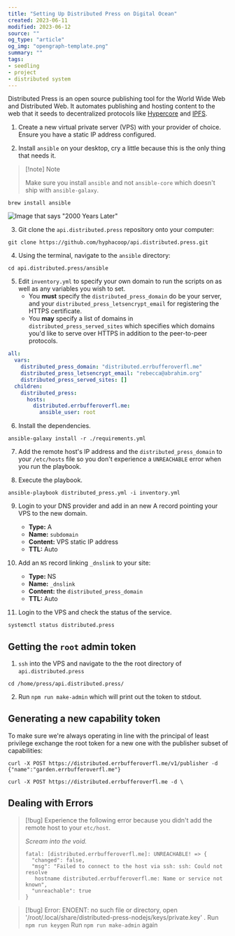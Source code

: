 ```yaml
---
title: "Setting Up Distributed Press on Digital Ocean"
created: 2023-06-11
modified: 2023-06-12
source: ""
og_type: "article"
og_img: "opengraph-template.png"
summary: ""
tags:
- seedling
- project
- distributed system
---
```


Distributed Press is an open source publishing tool for the World Wide Web and Distributed Web. It automates publishing and hosting content to the web that it seeds to decentralized protocols like [Hypercore](notes/Hypercore.md) and [IPFS](notes/IPFS.md).

1. Create a new virtual private server (VPS) with your provider of choice. Ensure you have a static IP address configured.

2. Install `ansible` on your desktop, cry a little because this is the only thing that needs it. 
> [!note] Note
> 
> Make sure you install `ansible` and not `ansible-core` which doesn't ship with `ansible-galaxy`.
```shell
brew install ansible
```

![Image that says "2000 Years Later"](notes/images/Setting%20Up%20Distributed%20Press%20on%20Digital%20Ocean.png)

3. Git clone the `api.distributed.press`  repository onto your computer:
```shell
git clone https://github.com/hyphacoop/api.distributed.press.git
```

4. Using the terminal, navigate to the `ansible` directory:
```
cd api.distributed.press/ansible
```

5. Edit `inventory.yml` to specify your own domain to run the scripts on as well as any variables you wish to set.
	- You **must** specify the `distributed_press_domain` do be your server, and your `distributed_press_letsencrypt_email` for registering the HTTPS certificate.
	- You **may** specify a list of domains in `distributed_press_served_sites` which specifies which domains you'd like to serve over HTTPS in addition to the peer-to-peer protocols.
```yaml
all:
  vars:
    distributed_press_domain: "distributed.errbufferoverfl.me"
    distributed_press_letsencrypt_email: "rebecca@abrahim.org"
    distributed_press_served_sites: []
  children:
    distributed_press:
      hosts:
        distributed.errbufferoverfl.me:
          ansible_user: root
```

6. Install the dependencies.
```shell
ansible-galaxy install -r ./requirements.yml
```

7. Add the remote host's IP address and the `distributed_press_domain` to your `/etc/hosts` file so you don't experience a `UNREACHABLE` error when you run the playbook. 

8. Execute the playbook.
```shell
ansible-playbook distributed_press.yml -i inventory.yml
```

9. Login to your DNS provider and add in an new A record pointing your VPS to the new domain.
	- **Type:** A
	- **Name:** `subdomain`
	- **Content:** VPS static IP address
	- **TTL:** Auto
10. Add an `NS` record linking `_dnslink` to your site:
	- **Type:** NS
	- **Name:** `_dnslink`
	- **Content:** the `distributed_press_domain`
	- **TTL:** Auto

11. Login to the VPS and check the status of the service.
```shell
systemctl status distributed.press
```

## Getting the `root` admin token

1. `ssh` into the VPS and navigate to the the root directory of `api.distributed.press`
```shell
cd /home/press/api.distributed.press/
```

2. Run `npm run make-admin` which will print out the token to stdout.

## Generating a new capability token

To make sure we're always operating in line with the principal of least privilege exchange the root token for a new one with the publisher subset of capabilities:

```shell
curl -X POST https://distributed.errbufferoverfl.me/v1/publisher -d {"name":"garden.errbufferoverfl.me"}

```

```shell
curl -X POST https://distributed.errbufferoverfl.me -d \

```


## Dealing with Errors

> [!bug]
> Experience the following error because you didn't add the remote host to your `etc/host`. 
> 
> *Scream into the void.*
> ```shell
> fatal: [distributed.errbufferoverfl.me]: UNREACHABLE! => {
> 	"changed": false, 
> 	"msg": "Failed to connect to the host via ssh: ssh: Could not resolve
> 	 hostname distributed.errbufferoverfl.me: Name or service not known", 
> 	"unreachable": true
> }
> ```

> [!bug]
> Error: ENOENT: no such file or directory, open '/root/.local/share/distributed-press-nodejs/keys/private.key'
> .
> Run `npm run keygen` 
> Run `npm run make-admin` again